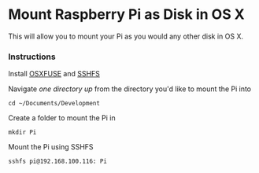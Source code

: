 # Mount Raspberry Pi as Disk in OS X

This will allow you to mount your Pi as you would any other disk in OS X.

### Instructions

Install [OSXFUSE](http://osxfuse.github.io/) and [SSHFS](http://osxfuse.github.io/)

Navigate _one directory up_ from the directory you'd like to mount the Pi into

`cd ~/Documents/Development`

Create a folder to mount the Pi in

`mkdir Pi`

Mount the Pi using SSHFS

`sshfs pi@192.168.100.116: Pi`
